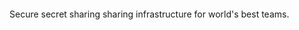 <p align="center">
    <img src-'./assets/dimension-logo-dark.png'>
</p>

Secure secret sharing sharing infrastructure for world's best teams.